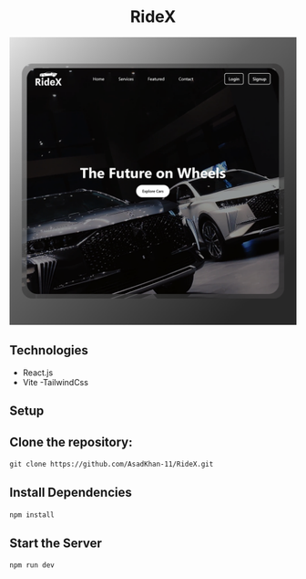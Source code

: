 # <h1 align="center">RideX</h1>

![RideX](https://github.com/AsadKhan-11/RideX/blob/3b26480cd2f43549e3b707ce5b925486794a663b/src/assets/Hero.png)

## Technologies

- React.js
- Vite
  -TailwindCss

## Setup

## Clone the repository:

```html
git clone https://github.com/AsadKhan-11/RideX.git
```

## Install Dependencies

```html
npm install
```

## Start the Server

```html
npm run dev
```
